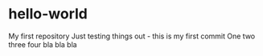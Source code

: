 # hello-world
My first repository
Just testing things out - this is my first commit
One two three four bla bla bla
